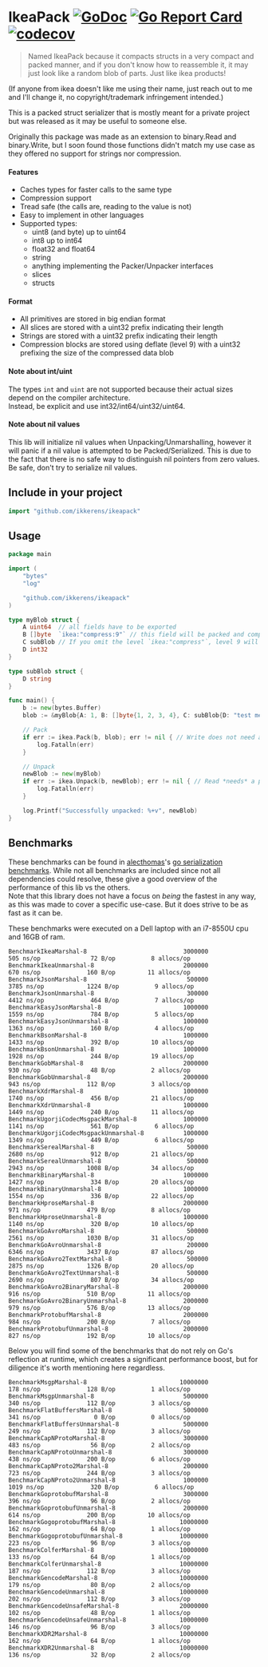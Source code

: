 # IkeaPack [![GoDoc](https://godoc.org/github.com/ikkerens/ikeapack?status.svg)](https://godoc.org/github.com/ikkerens/ikeapack) [![Go Report Card](https://goreportcard.com/badge/github.com/ikkerens/ikeapack)](https://goreportcard.com/report/github.com/ikkerens/ikeapack) [![codecov](https://codecov.io/gh/ikkerens/ikeapack/branch/master/graph/badge.svg)](https://codecov.io/gh/ikkerens/ikeapack)

> Named IkeaPack because it compacts structs in a very compact and packed manner, and if you don't know how to reassemble it, it may just look like a random blob of parts. Just like ikea products!

(If anyone from ikea doesn't like me using their name, just reach out to me and I'll change it, no copyright/trademark infringement intended.)

This is a packed struct serializer that is mostly meant for a private project but was released as it may be useful to someone else.

Originally this package was made as an extension to binary.Read and binary.Write, but I soon found those functions didn't match my use case as they offered no support for strings nor compression.

#### Features
* Caches types for faster calls to the same type
* Compression support
* Tread safe (the calls are, reading to the value is not)
* Easy to implement in other languages
* Supported types:
  * uint8 (and byte) up to uint64
  * int8 up to int64
  * float32 and float64
  * string
  * anything implementing the Packer/Unpacker interfaces
  * slices
  * structs

#### Format
* All primitives are stored in big endian format
* All slices are stored with a uint32 prefix indicating their length
* Strings are stored with a uint32 prefix indicating their length
* Compression blocks are stored using deflate (level 9) with a uint32 prefixing the size of the compressed data blob

#### Note about int/uint
The types `int` and `uint` are not supported because their actual sizes depend on the compiler architecture.  
Instead, be explicit and use int32/int64/uint32/uint64.

#### Note about nil values
This lib will initialize nil values when Unpacking/Unmarshalling, however it will panic if a nil value is attempted to be Packed/Serialized.
This is due to the fact that there is no safe way to distinguish nil pointers from zero values.  
Be safe, don't try to serialize nil values.

## Include in your project
```go
import "github.com/ikkerens/ikeapack"
```

## Usage
```go
package main

import (
	"bytes"
	"log"

	"github.com/ikkerens/ikeapack"
)

type myBlob struct {
	A uint64  // all fields have to be exported
	B []byte  `ikea:"compress:9"` // this field will be packed and compressed, with flate level 5
	C subBlob // If you omit the level `ikea:"compress"`, level 9 will be assumed.
	D int32
}

type subBlob struct {
	D string
}

func main() {
	b := new(bytes.Buffer)
	blob := &myBlob{A: 1, B: []byte{1, 2, 3, 4}, C: subBlob{D: "test message"}}

	// Pack
	if err := ikea.Pack(b, blob); err != nil { // Write does not need a pointer, but it is recommended
		log.Fatalln(err)
	}

	// Unpack
	newBlob := new(myBlob)
	if err := ikea.Unpack(b, newBlob); err != nil { // Read *needs* a pointer, or it will panic
		log.Fatalln(err)
	}

	log.Printf("Successfully unpacked: %+v", newBlob)
}
```

## Benchmarks
These benchmarks can be found in [alecthomas](https://github.com/alecthomas)'s [go serialization benchmarks](https://github.com/alecthomas/go_serialization_benchmarks).
While not all benchmarks are included since not all dependencies could resolve, these give a good overview of the performance of this lib vs the others.  
Note that this library does not have a focus on *being* the fastest in any way, as this was made to cover a specific use-case. But it does strive to be as fast as it can be.

These benchmarks were executed on a Dell laptop with an i7-8550U cpu and 16GB of ram.

```
BenchmarkIkeaMarshal-8                           3000000               505 ns/op              72 B/op          8 allocs/op
BenchmarkIkeaUnmarshal-8                         2000000               670 ns/op             160 B/op         11 allocs/op
BenchmarkJsonMarshal-8                            500000              3785 ns/op            1224 B/op          9 allocs/op
BenchmarkJsonUnmarshal-8                          300000              4412 ns/op             464 B/op          7 allocs/op
BenchmarkEasyJsonMarshal-8                       1000000              1559 ns/op             784 B/op          5 allocs/op
BenchmarkEasyJsonUnmarshal-8                     1000000              1363 ns/op             160 B/op          4 allocs/op
BenchmarkBsonMarshal-8                           1000000              1433 ns/op             392 B/op         10 allocs/op
BenchmarkBsonUnmarshal-8                         1000000              1928 ns/op             244 B/op         19 allocs/op
BenchmarkGobMarshal-8                            2000000               930 ns/op              48 B/op          2 allocs/op
BenchmarkGobUnmarshal-8                          2000000               943 ns/op             112 B/op          3 allocs/op
BenchmarkXdrMarshal-8                            1000000              1740 ns/op             456 B/op         21 allocs/op
BenchmarkXdrUnmarshal-8                          1000000              1449 ns/op             240 B/op         11 allocs/op
BenchmarkUgorjiCodecMsgpackMarshal-8             1000000              1141 ns/op             561 B/op          6 allocs/op
BenchmarkUgorjiCodecMsgpackUnmarshal-8           1000000              1349 ns/op             449 B/op          6 allocs/op
BenchmarkSerealMarshal-8                          500000              2680 ns/op             912 B/op         21 allocs/op
BenchmarkSerealUnmarshal-8                        500000              2943 ns/op            1008 B/op         34 allocs/op
BenchmarkBinaryMarshal-8                         1000000              1427 ns/op             334 B/op         20 allocs/op
BenchmarkBinaryUnmarshal-8                       1000000              1554 ns/op             336 B/op         22 allocs/op
BenchmarkHproseMarshal-8                         2000000               971 ns/op             479 B/op          8 allocs/op
BenchmarkHproseUnmarshal-8                       1000000              1140 ns/op             320 B/op         10 allocs/op
BenchmarkGoAvroMarshal-8                          500000              2561 ns/op            1030 B/op         31 allocs/op
BenchmarkGoAvroUnmarshal-8                        200000              6346 ns/op            3437 B/op         87 allocs/op
BenchmarkGoAvro2TextMarshal-8                     500000              2875 ns/op            1326 B/op         20 allocs/op
BenchmarkGoAvro2TextUnmarshal-8                   500000              2690 ns/op             807 B/op         34 allocs/op
BenchmarkGoAvro2BinaryMarshal-8                  2000000               916 ns/op             510 B/op         11 allocs/op
BenchmarkGoAvro2BinaryUnmarshal-8                2000000               979 ns/op             576 B/op         13 allocs/op
BenchmarkProtobufMarshal-8                       2000000               984 ns/op             200 B/op          7 allocs/op
BenchmarkProtobufUnmarshal-8                     2000000               827 ns/op             192 B/op         10 allocs/op
```

Below you will find some of the benchmarks that do not rely on Go's reflection at runtime, which creates a significant performance boost, but for diligence it's worth mentioning here regardless.
```
BenchmarkMsgpMarshal-8                          10000000               178 ns/op             128 B/op          1 allocs/op
BenchmarkMsgpUnmarshal-8                         5000000               340 ns/op             112 B/op          3 allocs/op
BenchmarkFlatBuffersMarshal-8                    5000000               341 ns/op               0 B/op          0 allocs/op
BenchmarkFlatBuffersUnmarshal-8                  5000000               249 ns/op             112 B/op          3 allocs/op
BenchmarkCapNProtoMarshal-8                      3000000               483 ns/op              56 B/op          2 allocs/op
BenchmarkCapNProtoUnmarshal-8                    3000000               438 ns/op             200 B/op          6 allocs/op
BenchmarkCapNProto2Marshal-8                     2000000               723 ns/op             244 B/op          3 allocs/op
BenchmarkCapNProto2Unmarshal-8                   1000000              1019 ns/op             320 B/op          6 allocs/op
BenchmarkGoprotobufMarshal-8                     3000000               396 ns/op              96 B/op          2 allocs/op
BenchmarkGoprotobufUnmarshal-8                   2000000               614 ns/op             200 B/op         10 allocs/op
BenchmarkGogoprotobufMarshal-8                  10000000               162 ns/op              64 B/op          1 allocs/op
BenchmarkGogoprotobufUnmarshal-8                10000000               223 ns/op              96 B/op          3 allocs/op
BenchmarkColferMarshal-8                        10000000               133 ns/op              64 B/op          1 allocs/op
BenchmarkColferUnmarshal-8                      10000000               187 ns/op             112 B/op          3 allocs/op
BenchmarkGencodeMarshal-8                       10000000               179 ns/op              80 B/op          2 allocs/op
BenchmarkGencodeUnmarshal-8                     10000000               202 ns/op             112 B/op          3 allocs/op
BenchmarkGencodeUnsafeMarshal-8                 20000000               102 ns/op              48 B/op          1 allocs/op
BenchmarkGencodeUnsafeUnmarshal-8               10000000               146 ns/op              96 B/op          3 allocs/op
BenchmarkXDR2Marshal-8                          10000000               162 ns/op              64 B/op          1 allocs/op
BenchmarkXDR2Unmarshal-8                        10000000               136 ns/op              32 B/op          2 allocs/op
```
